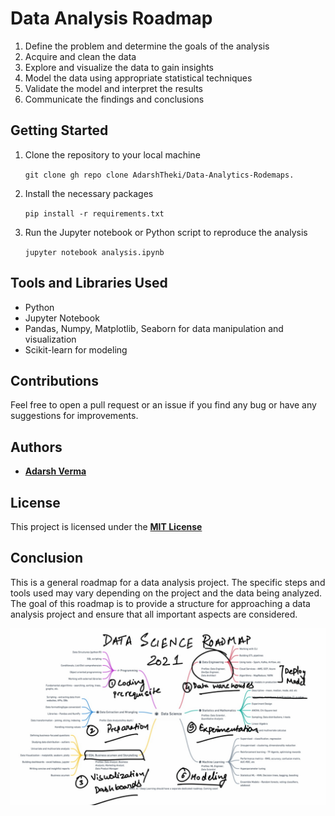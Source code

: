 # Data Analysis Roadmap

1. Define the problem and determine the goals of the analysis
2. Acquire and clean the data
3. Explore and visualize the data to gain insights
4. Model the data using appropriate statistical techniques
5. Validate the model and interpret the results
6. Communicate the findings and conclusions

## Getting Started
1. Clone the repository to your local machine

      ``` git clone gh repo clone AdarshTheki/Data-Analytics-Rodemaps. ```

2. Install the necessary packages

      ``` pip install -r requirements.txt ```

3. Run the Jupyter notebook or Python script to reproduce the analysis

      ```jupyter notebook analysis.ipynb```

## Tools and Libraries Used

-  Python
-  Jupyter Notebook
-  Pandas, Numpy, Matplotlib, Seaborn for data manipulation and visualization
-  Scikit-learn for modeling

## Contributions
Feel free to open a pull request or an issue if you find any bug or have any suggestions for improvements.

## Authors
-  **[Adarsh Verma](https://github.com/AdarshTheki/)**

## License
This project is licensed under the **[MIT License](https://opensource.org/licenses/MIT)**

## Conclusion
This is a general roadmap for a data analysis project. The specific steps and tools used may vary depending on the project and the data being analyzed. The goal of this roadmap is to provide a structure for approaching a data analysis project and ensure that all important aspects are considered.

![my image](./data-analysis/Data_Science_Roadmap_explain.png)
